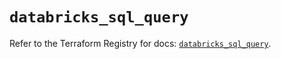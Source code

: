 # `databricks_sql_query`

Refer to the Terraform Registry for docs: [`databricks_sql_query`](https://registry.terraform.io/providers/databricks/databricks/1.53.0/docs/resources/sql_query).
